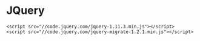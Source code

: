 # JQuery

	<script src="//code.jquery.com/jquery-1.11.3.min.js"></script>
	<script src="//code.jquery.com/jquery-migrate-1.2.1.min.js"></script>
